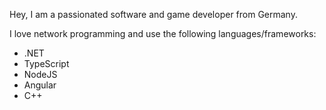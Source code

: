 Hey, I am a passionated software and game developer from Germany.

I love network programming and use the following languages/frameworks:
- .NET
- TypeScript
- NodeJS
- Angular
- C++

